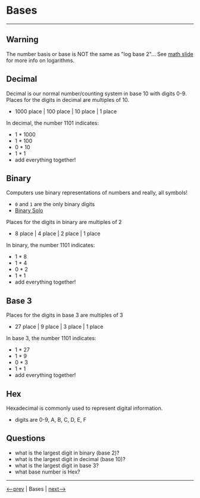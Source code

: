 # Bases

---

## Warning

The number basis or base is NOT the same as "log base 2"...
See [math slide](./math.md) for more info on logarithms.

## Decimal

Decimal is our normal number/counting system in base 10 with digits 0-9. Places for the digits in
decimal are multiples of 10.

- 1000 place | 100 place | 10 place | 1 place

In decimal, the number 1101 indicates:

- 1 * 1000
- 1 * 100
- 0 * 10
- 1 * 1
- add everything together!

## Binary

Computers use binary representations of numbers and really, all symbols!

- `0` and `1` are the only binary digits
- [Binary Solo](https://docs.google.com/presentation/d/106-7jqreOpa_cDKEp-1g5BMoANwMnRBejTjEIE6qxOM/preview?rm=minimal&slide=2)

Places for the digits in binary are multiples of 2

- 8 place | 4 place | 2 place | 1 place

In binary, the number 1101 indicates:

- 1 * 8
- 1 * 4
- 0 * 2
- 1 * 1
- add everything together!

## Base 3

Places for the digits in base 3 are multiples of 3

- 27 place | 9 place | 3 place | 1 place

In base 3, the number 1101 indicates:

- 1 * 27
- 1 * 9
- 0 * 3
- 1 * 1
- add everything together!

## Hex

Hexadecimal is commonly used to represent digital information.

- digits are 0-9, A, B, C, D, E, F

## Questions

- what is the largest digit in binary (base 2)?
- what is the largest digit in decimal (base 10)?
- what is the largest digit in base 3?
- what base number is Hex?

---

[<--prev](./math.md) | Bases | [next-->](../activity-jeopardy/board.md)

